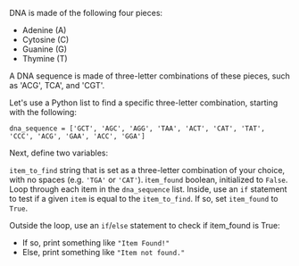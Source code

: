 DNA is made of the following four pieces:

- Adenine (A)
- Cytosine (C)
- Guanine (G)
- Thymine (T)

A DNA sequence is made of three-letter combinations of these pieces, such as 'ACG', TCA', and 'CGT'.

Let's use a Python list to find a specific three-letter combination, starting with the following:
```
dna_sequence = ['GCT', 'AGC', 'AGG', 'TAA', 'ACT', 'CAT', 'TAT', 'CCC', 'ACG', 'GAA', 'ACC', 'GGA']
```
Next, define two variables:

``item_to_find`` string that is set as a three-letter combination of your choice, with no spaces (e.g. ``'TGA'`` or ``'CAT'``).
i``tem_found`` boolean, initialized to ``False``.
Loop through each item in the ``dna_sequence`` list. Inside, use an ``if`` statement to test if a given ``item`` is equal to the ``item_to_find``. If so, set ``item_found`` to ``True``.

Outside the loop, use an ``if``/``else`` statement to check if item_found is True:

- If so, print something like ``"Item Found!"``
- Else, print something like ``"Item not found."``
